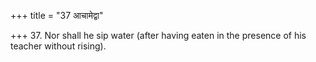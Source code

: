 +++
title = "37 आचामेद्वा"

+++
37. Nor shall he sip water (after having eaten in the presence of his teacher without rising).
